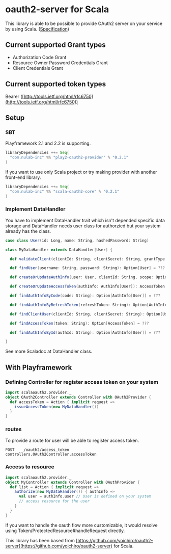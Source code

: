 # oauth2-server for Scala

This library is able to be possible to provide OAuth2 server on your service by using Scala. ([Specification](http://tools.ietf.org/html/rfc6749))

## Current supported Grant types

- Authorization Code Grant
- Resource Owner Password Credentials Grant
- Client Credentials Grant

## Current supported token types

Bearer ([http://tools.ietf.org/html/rfc6750](http://tools.ietf.org/html/rfc6750))

## Setup

### SBT

Playframework 2.1 and 2.2 is supporting.

```scala
libraryDependencies ++= Seq(
  "com.nulab-inc" %% "play2-oauth2-provider" % "0.2.1"
)
```

If you want to use only Scala project or try making provider with another front-end library.

```scala
libraryDependencies ++= Seq(
  "com.nulab-inc" %% "scala-oauth2-core" % "0.2.1"
)
```

### Implement DataHandler

You have to implement DataHandler trait which isn't depended specific data storage and
DataHandler needs user class for authorzied but your system already has the class.

```scala
case class User(id: Long, name: String, hashedPassword: String)

class MyDataHandler extends DataHandler[User] {

  def validateClient(clientId: String, clientSecret: String, grantType: String): Boolean  = ???

  def findUser(username: String, password: String): Option[User] = ???

  def createOrUpdateAuthInfo(user: User, clientId: String, scope: Option[String]): Option[AuthInfo[User]] = ???

  def createOrUpdateAccessToken(authInfo: AuthInfo[User]): AccessToken = ???

  def findAuthInfoByCode(code: String): Option[AuthInfo[User]] = ???

  def findAuthInfoByRefreshToken(refreshToken: String): Option[AuthInfo[User]] = ???

  def findClientUser(clientId: String, clientSecret: String): Option[User] = ???

  def findAccessToken(token: String): Option[AccessToken] = ???

  def findAuthInfoById(authId: String): Option[AuthInfo[User]] = ???

}
```

See more Scaladoc at DataHandler class.

## With Playframework

### Defining Controller for register access token on your system

```scala
import scalaoauth2.provider._
object OAuth2Controller extends Controller with OAuth2Provider {
  def accessToken = Action { implicit request =>
    issueAccessToken(new MyDataHandler())
  }
}
```

### routes

To provide a route for user will be able to register access token.

```
POST    /oauth2/access_token                    controllers.OAuth2Controller.accessToken
```

### Access to resource
```scala
import scalaoauth2.provider._
object MyController extends Controller with OAuthProvider {
  def list = Action { implicit request =>
    authorize(new MyDataHandler()) { authInfo =>
      val user = authInfo.user // User is defined on your system
      // access resource for the user
    }
  }
}
```

If you want to handle the oauth flow more customizable, it would resolve using Token/ProtectedResource#handleRequest directly.

This library has been based from [https://github.com/yoichiro/oauth2-server](https://github.com/yoichiro/oauth2-server) for Scala.
